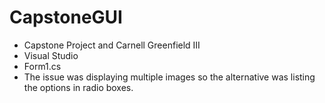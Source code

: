 # CapstoneGUI
* Capstone Project and Carnell Greenfield III
* Visual Studio
* Form1.cs
* The issue was displaying multiple images so the alternative was listing the options in radio boxes.
